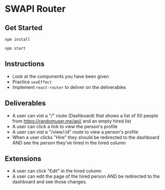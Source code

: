 # SWAPI Router

## Get Started

`npm install`

`npm start`

## Instructions

- Look at the components you have been given
- Practice `useEffect`
- Implement `react-router` to deliver on the deliverables

## Deliverables

- A user can vist a "/" route (Dashboard) that shows a list of 50 people from https://randomuser.me/api/ and an empty hired list
- A user can click a link to view the person's profile
- A user can vist a "/view/:id" route to view a person's profile
- When a user clicks "Hire" they should be redirected to the dashboard AND see the person they've hired in the hired column

## Extensions

- A user can click "Edit" in the hired column
- A user can edit the page of the hired person AND be redirected to the dashboard and see those changes.
